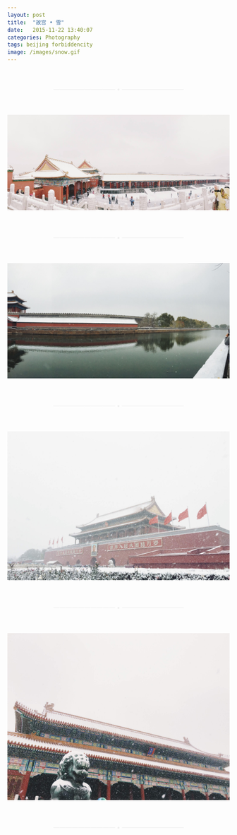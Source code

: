 ```yaml
---
layout: post
title:  "故宫 • 雪"
date:   2015-11-22 13:40:07
categories: Photography
tags: beijing forbiddencity
image: /images/snow.gif
---
```

<p style="margin-top:50px; margin-bottom:50px; text-align:center; color:#eeeeee">—————————— • ——————————</p>

![](/images/forbidden-2.jpg)

<p style="margin-top:50px; margin-bottom:50px; text-align:center; color:#eeeeee">—————————— • ——————————</p>

![](/images/forbidden-3.jpg)

<p style="margin-top:50px; margin-bottom:50px; text-align:center; color:#eeeeee">—————————— • ——————————</p>

![](/images/forbidden-4.jpg)

<p style="margin-top:50px; margin-bottom:50px; text-align:center; color:#eeeeee">—————————— • ——————————</p>

![](/images/forbidden-5.jpg)

<p style="margin-top:50px; margin-bottom:50px; text-align:center; color:#eeeeee">—————————— • ——————————</p>
